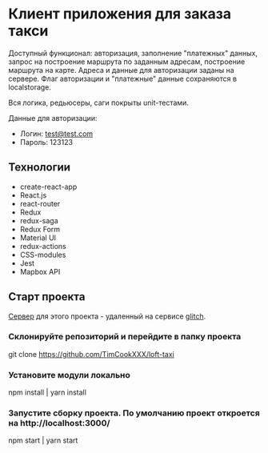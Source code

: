 # Клиент приложения для заказа такси

Доступный функционал: авторизация, заполнение "платежных" данных, запрос на построение маршрута по заданным адресам, построение маршрута на карте. Адреса и данные для авторизации заданы на сервере. Флаг авторизации и "платежные" данные сохраняются в localstorage. 

Вся логика, редьюсеры, саги покрыты unit-тестами.

Данные для авторизации:

- Логин: test@test.com
- Пароль: 123123

## Технологии

- create-react-app
- React.js
- react-router
- Redux
- redux-saga
- Redux Form
- Material UI
- redux-actions
- CSS-modules
- Jest
- Mapbox API

## Старт проекта

[Сервер](https://loft-taxi.glitch.me/) для этого проекта - удаленный на сервисе [glitch](https://glitch.com/).

### Склонируйте репозиторий и перейдите в папку проекта

git clone https://github.com/TimCookXXX/loft-taxi

### Установите модули локально

npm install | yarn install

### Запустите сборку проекта. По умолчанию проект откроется на http://localhost:3000/

npm start | yarn start
